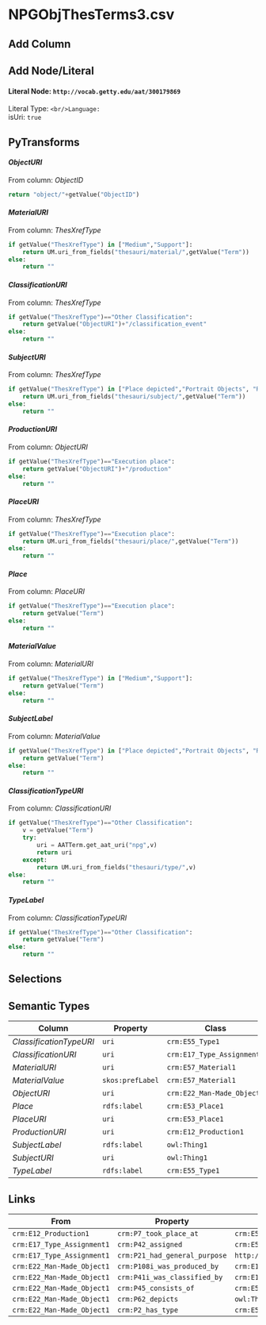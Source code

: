 # NPGObjThesTerms3.csv

## Add Column

## Add Node/Literal
#### Literal Node: `http://vocab.getty.edu/aat/300179869`
Literal Type: ``
<br/>Language: ``
<br/>isUri: `true`


## PyTransforms
#### _ObjectURI_
From column: _ObjectID_
``` python
return "object/"+getValue("ObjectID")
```

#### _MaterialURI_
From column: _ThesXrefType_
``` python
if getValue("ThesXrefType") in ["Medium","Support"]:
    return UM.uri_from_fields("thesauri/material/",getValue("Term"))
else:
    return ""
```

#### _ClassificationURI_
From column: _ThesXrefType_
``` python
if getValue("ThesXrefType")=="Other Classification":
    return getValue("ObjectURI")+"/classification_event"
else:
    return ""
```

#### _SubjectURI_
From column: _ThesXrefType_
``` python
if getValue("ThesXrefType") in ["Place depicted","Portrait Objects", "Related Place"]:
    return UM.uri_from_fields("thesauri/subject/",getValue("Term"))
else:
    return ""
```

#### _ProductionURI_
From column: _ObjectURI_
``` python
if getValue("ThesXrefType")=="Execution place":
    return getValue("ObjectURI")+"/production"
else:
    return ""
```

#### _PlaceURI_
From column: _ThesXrefType_
``` python
if getValue("ThesXrefType")=="Execution place":
    return UM.uri_from_fields("thesauri/place/",getValue("Term"))
else:
    return ""
```

#### _Place_
From column: _PlaceURI_
``` python
if getValue("ThesXrefType")=="Execution place":
    return getValue("Term")
else:
    return ""
```

#### _MaterialValue_
From column: _MaterialURI_
``` python
if getValue("ThesXrefType") in ["Medium","Support"]:
    return getValue("Term")
else:
    return ""
```

#### _SubjectLabel_
From column: _MaterialValue_
``` python
if getValue("ThesXrefType") in ["Place depicted","Portrait Objects", "Related Place"]:
    return getValue("Term")
else:
    return ""
```

#### _ClassificationTypeURI_
From column: _ClassificationURI_
``` python
if getValue("ThesXrefType")=="Other Classification":
    v = getValue("Term")
    try:
        uri = AATTerm.get_aat_uri("npg",v)
        return uri
    except:
        return UM.uri_from_fields("thesauri/type/",v)
else:
    return ""
```

#### _TypeLabel_
From column: _ClassificationTypeURI_
``` python
if getValue("ThesXrefType")=="Other Classification":
    return getValue("Term")
else:
    return ""
```


## Selections

## Semantic Types
| Column | Property | Class |
|  ----- | -------- | ----- |
| _ClassificationTypeURI_ | `uri` | `crm:E55_Type1`|
| _ClassificationURI_ | `uri` | `crm:E17_Type_Assignment1`|
| _MaterialURI_ | `uri` | `crm:E57_Material1`|
| _MaterialValue_ | `skos:prefLabel` | `crm:E57_Material1`|
| _ObjectURI_ | `uri` | `crm:E22_Man-Made_Object1`|
| _Place_ | `rdfs:label` | `crm:E53_Place1`|
| _PlaceURI_ | `uri` | `crm:E53_Place1`|
| _ProductionURI_ | `uri` | `crm:E12_Production1`|
| _SubjectLabel_ | `rdfs:label` | `owl:Thing1`|
| _SubjectURI_ | `uri` | `owl:Thing1`|
| _TypeLabel_ | `rdfs:label` | `crm:E55_Type1`|


## Links
| From | Property | To |
|  --- | -------- | ---|
| `crm:E12_Production1` | `crm:P7_took_place_at` | `crm:E53_Place1`|
| `crm:E17_Type_Assignment1` | `crm:P42_assigned` | `crm:E55_Type1`|
| `crm:E17_Type_Assignment1` | `crm:P21_had_general_purpose` | `http://vocab.getty.edu/aat/300179869`|
| `crm:E22_Man-Made_Object1` | `crm:P108i_was_produced_by` | `crm:E12_Production1`|
| `crm:E22_Man-Made_Object1` | `crm:P41i_was_classified_by` | `crm:E17_Type_Assignment1`|
| `crm:E22_Man-Made_Object1` | `crm:P45_consists_of` | `crm:E57_Material1`|
| `crm:E22_Man-Made_Object1` | `crm:P62_depicts` | `owl:Thing1`|
| `crm:E22_Man-Made_Object1` | `crm:P2_has_type` | `crm:E55_Type1`|
